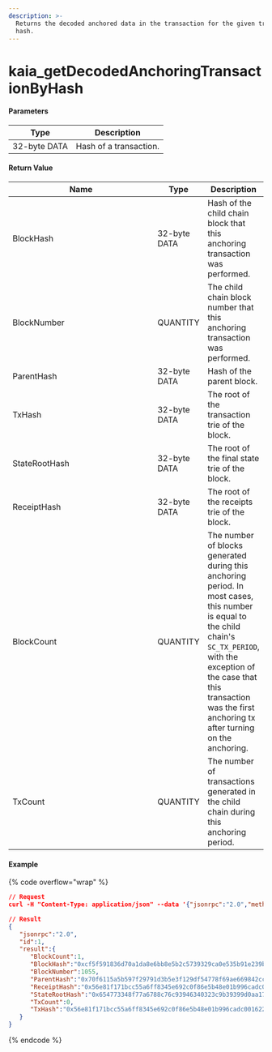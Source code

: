 ```yaml
---
description: >-
  Returns the decoded anchored data in the transaction for the given transaction
  hash.
---
```


# kaia\_getDecodedAnchoringTransactionByHash

#### **Parameters**

| Type         | Description            |
| ------------ | ---------------------- |
| 32-byte DATA | Hash of a transaction. |

#### **Return Value**

<table><thead><tr><th width="323">Name</th><th>Type</th><th>Description</th></tr></thead><tbody><tr><td>BlockHash</td><td>32-byte DATA</td><td>Hash of the child chain block that this anchoring transaction was performed.</td></tr><tr><td>BlockNumber</td><td>QUANTITY</td><td>The child chain block number that this anchoring transaction was performed.</td></tr><tr><td>ParentHash</td><td>32-byte DATA</td><td>Hash of the parent block.</td></tr><tr><td>TxHash</td><td>32-byte DATA</td><td>The root of the transaction trie of the block.</td></tr><tr><td>StateRootHash</td><td>32-byte DATA</td><td>The root of the final state trie of the block.</td></tr><tr><td>ReceiptHash</td><td>32-byte DATA</td><td>The root of the receipts trie of the block.</td></tr><tr><td>BlockCount</td><td>QUANTITY</td><td>The number of blocks generated during this anchoring period. In most cases, this number is equal to the child chain's <code>SC_TX_PERIOD</code>, with the exception of the case that this transaction was the first anchoring tx after turning on the anchoring.</td></tr><tr><td>TxCount</td><td>QUANTITY</td><td>The number of transactions generated in the child chain during this anchoring period.</td></tr></tbody></table>

#### Example

{% code overflow="wrap" %}
```json
// Request
curl -H "Content-Type: application/json" --data '{"jsonrpc":"2.0","method":"kaia_getDecodedAnchoringTransactionByHash","params":["0x499350bc5e2f6fee1ba78b4d40a7a1db0a64f3c091112e6798a02ed9a4140084"],"id":1}' http://kaia.blockpi.network/v1/rpc/your-api-key

// Result
{
   "jsonrpc":"2.0",
   "id":1,
   "result":{
      "BlockCount":1,
      "BlockHash":"0xcf5f591836d70a1da8e6bb8e5b2c5739329ca0e535b91e239b332af2e1b7f1f4",
      "BlockNumber":1055,
      "ParentHash":"0x70f6115a5b597f29791d3b5e3f129df54778f69ae669842cc81ec8c432fee37c",
      "ReceiptHash":"0x56e81f171bcc55a6ff8345e692c0f86e5b48e01b996cadc001622fb5e363b421",
      "StateRootHash":"0x654773348f77a6788c76c93946340323c9b39399d0aa173f6b23fe082848d056",
      "TxCount":0,
      "TxHash":"0x56e81f171bcc55a6ff8345e692c0f86e5b48e01b996cadc001622fb5e363b421"
   }
}
```
{% endcode %}
